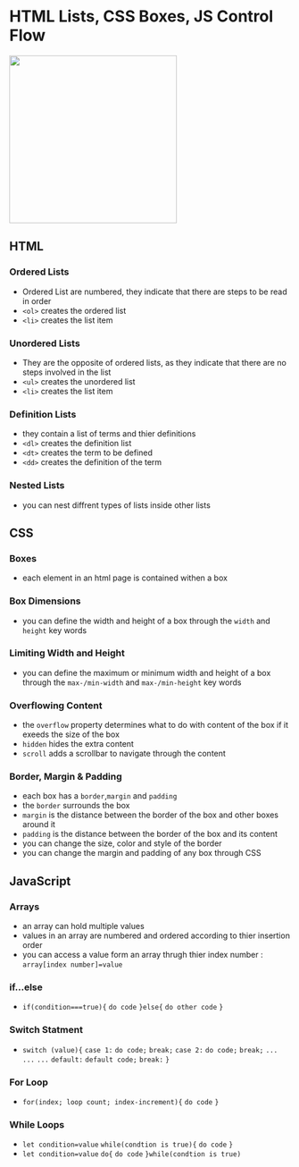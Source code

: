 # **HTML Lists, CSS Boxes, JS Control Flow**
<img src="https://geoinnova.org/blog-territorio/wp-content/uploads/2020/11/logos.png" width=300px>

## **HTML**
### **Ordered Lists**
- Ordered List are numbered, they indicate that there are steps to be read in order
- `<ol>` creates the ordered list
- `<li>` creates the list item
### **Unordered Lists**
- They are the opposite of ordered lists, as they indicate that there are no steps involved in the list
- `<ul>` creates the unordered list
- `<li>` creates the list item
### **Definition Lists**
- they contain a list of terms and thier definitions
- `<dl>` creates the definition list
- `<dt>` creates the term to be defined
- `<dd>` creates the definition of the term
### **Nested Lists**
- you can nest diffrent types of lists inside other lists
## **CSS**
### **Boxes**
- each element in an html page is contained withen a box
### **Box Dimensions**
- you can define the width and height of a box through the `width` and `height` key words
### **Limiting Width and Height**
- you can define the maximum or minimum width and height of a box through the `max-/min-width` and `max-/min-height` key words
### **Overflowing Content**
- the `overflow` property determines what to do with content of the box if it exeeds the size of the box
- `hidden` hides the extra content
- `scroll` adds a scrollbar to navigate through the content
### **Border, Margin & Padding**
- each box has a `border`,`margin` and `padding`
- the `border` surrounds the box
- `margin` is the distance between the border of the box and other boxes around it
- `padding` is the distance between the border of the box and its content
- you can change the size, color and style of the border
- you can change the margin and padding of any box through CSS
## **JavaScript**
### **Arrays**
- an array can hold multiple values
- values in an array are numbered and ordered according to thier insertion order
- you can access a value form an array thrugh thier index number : `array[index number]=value`
### **if...else**
- `if(condition===true){`
  `do code`
  `}else{`
  `do other code`
  `}`
### **Switch Statment**
- `switch (value){`
  `case 1:`
  `do code;`
  `break;`
  `case 2:`
  `do code;`
  `break;`
  `...`
  `...`
  `...`
  `default:`
  `default code;`
  `break:`
  `}`
### **For Loop**
- `for(index; loop count; index-increment){`
  `do code`
  `}`
### **While Loops**
- `let condition=value`
  `while(condtion is true){`
  `do code`
  `}`
- `let condition=value`
  `do{`
  `do code`
  `}while(condtion is true)`